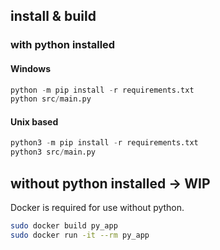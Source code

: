 ## install & build

### with python installed

#### Windows
```` python
python -m pip install -r requirements.txt
python src/main.py
````

#### Unix based
````python
python3 -m pip install -r requirements.txt
python3 src/main.py
````

## without python installed -> WIP
Docker is required for use without python. 
````bash
sudo docker build py_app
sudo docker run -it --rm py_app
````
